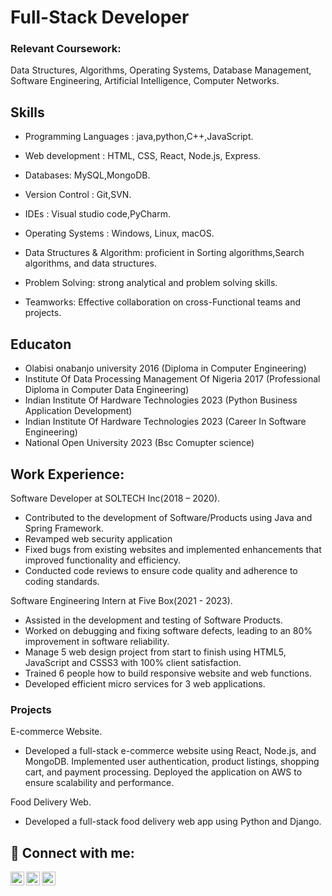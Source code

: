 # Full-Stack Developer

### Relevant Coursework: 
 Data Structures, Algorithms, Operating Systems, Database Management, Software Engineering, Artificial Intelligence, Computer Networks.

## Skills
  - Programming Languages : java,python,C++,JavaScript.
  
  - Web development : HTML, CSS, React, Node.js, Express.
  
  - Databases: MySQL,MongoDB.
  
  - Version Control : Git,SVN.
  
  - IDEs : Visual studio code,PyCharm.
  
  - Operating Systems : Windows, Linux, macOS.
  
  - Data Structures & Algorithm: proficient in Sorting algorithms,Search algorithms, and data structures.
  
  - Problem Solving: strong analytical and problem solving skills.
  
  - Teamworks: Effective collaboration on cross-Functional teams and projects.


## Educaton
 - Olabisi onabanjo university 2016
(Diploma in Computer Engineering)
 - Institute Of Data Processing Management Of Nigeria 2017
(Professional Diploma in Computer Data Engineering)
 - Indian Institute Of Hardware Technologies 2023
(Python Business Application Development)
 - Indian Institute Of Hardware Technologies 2023
(Career In Software Engineering)
 - National Open University 2023
(Bsc Comupter science)

## Work Experience:
Software Developer at SOLTECH Inc(2018 – 2020).
- Contributed to the development of  Software/Products using Java and Spring Framework.
- Revamped web security application
- Fixed bugs from existing websites and implemented enhancements that improved functionality and efficiency.
- Conducted code reviews to ensure code quality and adherence to coding standards.

Software Engineering Intern at Five Box(2021 - 2023).
 - Assisted in the development and testing of  Software Products.
 - Worked on debugging and fixing software defects, leading to an 80% improvement in software reliability.
- Manage 5 web design project from start to finish using HTML5, JavaScript and  CSSS3 with 100% client satisfaction.
- Trained 6 people how to build responsive website and web functions.
- Developed efficient micro services  for 3 web applications.

### Projects
E-commerce Website.
- Developed a full-stack e-commerce website using React, Node.js, and MongoDB.
Implemented user authentication, product listings, shopping cart, and payment processing.
Deployed the application on AWS to ensure scalability and performance.

Food Delivery Web.
- Developed a full-stack food delivery web app using Python and Django.

<h2> 🤳 Connect with me:</h2>

[<img align="left" alt="yemi_atunrase | Twitter" width="22px" src="https://cdn.jsdelivr.net/npm/simple-icons@v3/icons/twitter.svg" />][twitter]
[<img align="left" alt="segunatunrase | LinkedIn" width="22px" src="https://cdn.jsdelivr.net/npm/simple-icons@v3/icons/linkedin.svg" />][linkedin]
[<img align="left" alt="yemi_atunrase | Instagram" width="22px" src="https://cdn.jsdelivr.net/npm/simple-icons@v3/icons/instagram.svg" />][instagram]

[twitter]: https://twitter.com/yemi_atunrase
[instagram]: https://www.instagram.com/yemi_atunrase/
[linkedin]: https://www.linkedin.com/in/segun-atunrase-431260182





